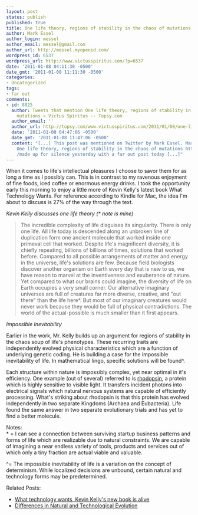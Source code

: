 ```yaml
---
layout: post
status: publish
published: true
title: One life theory, regions of stability in the chaos of mutations
author: Mark Essel
author_login: messel
author_email: messel@gmail.com
author_url: http://messel.myopenid.com/
wordpress_id: 6537
wordpress_url: http://www.victusspiritus.com/?p=6537
date: '2011-01-08 04:11:30 -0500'
date_gmt: '2011-01-08 11:11:30 -0500'
categories:
- Uncategorized
tags:
- far out
comments:
- id: 8025
  author: Tweets that mention One life theory, regions of stability in the chaos of
    mutations » Victus Spiritus -- Topsy.com
  author_email: ''
  author_url: http://topsy.com/www.victusspiritus.com/2011/01/08/one-life-theory-regions-of-stability-in-the-chaos-of-mutations/?utm_source=pingback&amp;utm_campaign=L2
  date: '2011-01-08 04:47:06 -0500'
  date_gmt: '2011-01-08 11:47:06 -0500'
  content: "[...] This post was mentioned on Twitter by Mark Essel. Mark Essel said:
    One life theory, regions of stability in the chaos of mutations http://t.co/A06Zdni
    /made up for silence yesterday with a far out post today [...]"
---
```

<p>When it comes to life's intellectual pleasures I choose to savor them for as long a time as I possibly can. This is in contrast to my ravenous enjoyment of fine foods, iced coffee or enormous energy drinks. I took the opportunity early this morning to enjoy a little more of Kevin Kelly's latest book What Technology Wants. For reference according to Kindle for Mac, the idea I'm about to discuss is 27% of the way through the text.</p>
<p><em>Kevin Kelly discusses one life theory (* note is mine)</em></p>
<blockquote><p>The incredible complexity of life disguises its singularity. There is only one life. All life today is descended along an unbroken line of duplication form one ancient molecule that worked inside one primeval cell that worked. Despite life's magnificent diversity, it is chiefly repeating, billions of billions of times, solutions that worked before. Compared to all possible arrangements of matter and energy in the universe, life's solutions are few. Because field biologists discover another organism on Earth every day that is new to us, we have reason to marvel at the inventiveness and exuberance of nature. Yet compared to what our brains could imagine, the diversity of life on Earth occupies a very small corner. Our alternative imaginary universes are full of creatures far more diverse, creative, and "out there" than the life here*. But most of our imaginary creatures would never work because they would be full of physical contradictions. The world of the actual-possible is much smaller than it first appears.</p></blockquote>
<p><em>Impossible Inevitability</em></p>
<p>Earlier in the work, Mr. Kelly builds up an argument for regions of stability in the chaos soup of life's phenotypes. These recurring traits are independently evolved physical characteristics which are a function of underlying genetic coding. He is building a case for the impossible inevitability of life. In mathematical lingo, specific solutions will be found^.</p>
<p>Each structure within nature is impossibly complex, yet near optimal in it's efficiency. One example (out of several) referred to is <a href="http://en.wikipedia.org/wiki/Rhodopsin">rhodopsin</a>, a protein which is highly sensitive to visible light. It transfers incident photons into electrical signals which natural nervous systems are capable of efficiently processing. What's striking about rhodopsin is that this protein has evolved independently in two separate Kingdoms (Archaea and Eubacteria). Life found the same answer in two separate evolutionary trials and has yet to find a better molecule.</p>
<p>Notes:<br />
* = I can see a connection between surviving startup business patterns and forms of life which are realizable due to natural constraints. We are capable of imagining a near endless variety of tools, products and services out of which only a tiny fraction are actual viable and valuable.</p>
<p>^= The impossible inevitability of life is a variation on the concept of determinism. While localized decisions are unbound, certain natural and technology forms may be predetermined.</p>
<p>Related Posts:</p>
<ul>
<li><a href="http://www.victusspiritus.com/2010/10/14/kevin-kellys-new-book-what-technology-wants-is-alive/">What technology wants, Kevin Kelly's new book is alive</a></li>
<li><a href="http://www.victusspiritus.com/2010/10/23/differences-in-natural-and-technological-evolution/">Differences in Natural and Technological Evolution</a></li>
</ul>
